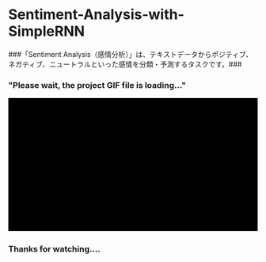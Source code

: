 # Sentiment-Analysis-with-SimpleRNN
###「Sentiment Analysis（感情分析）」は、テキストデータからポジティブ、ネガティブ、ニュートラルといった感情を分類・予測するタスクです。###

### "Please wait, the project GIF file is loading..." ###
<img src="sentiment_analysis_(RNN).gif" width="700px">

### Thanks for watching.... ###
